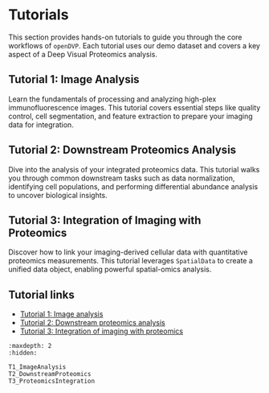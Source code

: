 # Tutorials

This section provides hands-on tutorials to guide you through the core workflows of `openDVP`. Each tutorial uses our demo dataset and covers a key aspect of a Deep Visual Proteomics analysis.

## Tutorial 1: Image Analysis

Learn the fundamentals of processing and analyzing high-plex immunofluorescence images. This tutorial covers essential steps like quality control, cell segmentation, and feature extraction to prepare your imaging data for integration.

## Tutorial 2: Downstream Proteomics Analysis

Dive into the analysis of your integrated proteomics data. This tutorial walks you through common downstream tasks such as data normalization, identifying cell populations, and performing differential abundance analysis to uncover biological insights.

## Tutorial 3: Integration of Imaging with Proteomics

Discover how to link your imaging-derived cellular data with quantitative proteomics measurements. This tutorial leverages `SpatialData` to create a unified data object, enabling powerful spatial-omics analysis.

## Tutorial links

- [Tutorial 1: Image analysis](T1_ImageAnalysis)
- [Tutorial 2: Downstream proteomics analysis](T2_DownstreamProteomics)
- [Tutorial 3: Integration of imaging with proteomics](T3_ProteomicsIntegration)

```{toctree}
:maxdepth: 2
:hidden:

T1_ImageAnalysis
T2_DownstreamProteomics
T3_ProteomicsIntegration
```
